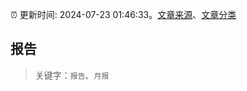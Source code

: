 :alarm_clock: 更新时间: 2024-07-23 01:46:33。[文章来源](/README.md)、[文章分类](/TAGS.md)

## 报告


> 关键字：`报告`、`月报`



